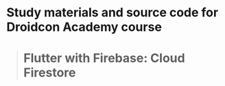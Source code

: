 # Study materials and source code for **Droidcon Academy** course 
> # Flutter with Firebase: Cloud Firestore
